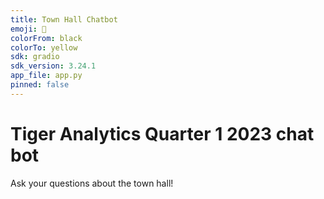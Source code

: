 ```yaml
---
title: Town Hall Chatbot
emoji: 🏢
colorFrom: black
colorTo: yellow
sdk: gradio
sdk_version: 3.24.1
app_file: app.py
pinned: false
---
```


# Tiger Analytics Quarter 1 2023 chat bot

Ask your questions about the town hall!